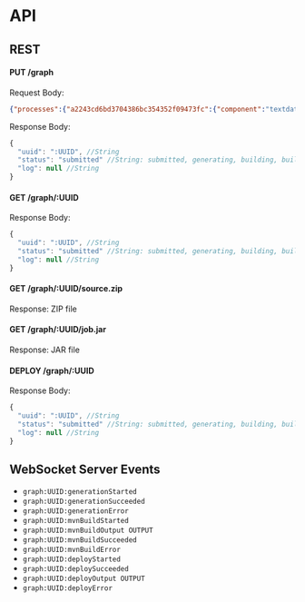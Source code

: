 # API

## REST

#### PUT /graph
Request Body:
```json
{"processes":{"a2243cd6bd3704386bc354352f09473fc":{"component":"textdatasource","data":{"filePath":"hdfs://examples/wordcount.txt","output_type":"String"}},"a46e800352ca249879058a3461d184f68":{"component":"groupBy","data":{"tupleIndex":0}},"a86f782fb5e5c43e495116a706960a4ee":{"component":"flatmap","data":{"javaSourceCode":"public class LineSplitter implements FlatMapFunction<String, Tuple2<String, Integer>> {\n\n  @Override\n  public void flatMap(String value, Collector<Tuple2<String, Integer>> out) {\n    \n    // normalize and split the line\n    String[] tokens = value.toLowerCase().split(\"\\\\W+\");\n\n    // emit the pairs\n    for (String token : tokens) {\n      if (token.length() > 0) {\n        out.collect(new Tuple2<String, Integer>(token, 1));\n      }\n    }\n    \n  }\n}","functionName":"LineSplitter","input_type":"String","output_type":"Tuple2<String, Integer>"}},"ae1a677f6f1534058938f7f5a8c7bda3c":{"component":"sum","data":{"tupleIndex":1}},"a8fdf24cd659846c1b00e07110a10d773":{"component":"fastCreate: CSV Datasink","data":{}}},"connections":[{"id":"a4f223b21a2c54762aa7e20b12ee6730e","src":"a2243cd6bd3704386bc354352f09473fc","tgt":"a86f782fb5e5c43e495116a706960a4ee"},{"id":"a8ffe5a1d007a42c88a7b2cf14c4a5c5d","src":"a86f782fb5e5c43e495116a706960a4ee","tgt":"a46e800352ca249879058a3461d184f68"},{"id":"a880b48ce327049d0b4d719d85bd6b875","src":"a46e800352ca249879058a3461d184f68","tgt":"ae1a677f6f1534058938f7f5a8c7bda3c"},{"id":"af4cdf76262d746a6a30210eba7bb4d27","src":"ae1a677f6f1534058938f7f5a8c7bda3c","tgt":"a8fdf24cd659846c1b00e07110a10d773"}]}
```

Response Body:
```js
{
  "uuid": ":UUID", //String
  "status": "submitted" //String: submitted, generating, building, builded, error
  "log": null //String
}
```

#### GET /graph/:UUID
Response Body:
```js
{
  "uuid": ":UUID", //String
  "status": "submitted" //String: submitted, generating, building, builded, error
  "log": null //String
}
```

#### GET /graph/:UUID/source.zip
Response: ZIP file

#### GET /graph/:UUID/job.jar
Response: JAR file

#### DEPLOY /graph/:UUID
Response Body:
```js
{
  "uuid": ":UUID", //String
  "status": "submitted" //String: submitted, generating, building, builded, error
  "log": null //String
}
```


## WebSocket Server Events

* `graph:UUID:generationStarted`
* `graph:UUID:generationSucceeded`
* `graph:UUID:generationError`
* `graph:UUID:mvnBuildStarted`
* `graph:UUID:mvnBuildOutput OUTPUT`
* `graph:UUID:mvnBuildSucceeded`
* `graph:UUID:mvnBuildError`
* `graph:UUID:deployStarted`
* `graph:UUID:deploySucceeded`
* `graph:UUID:deployOutput OUTPUT`
* `graph:UUID:deployError`
